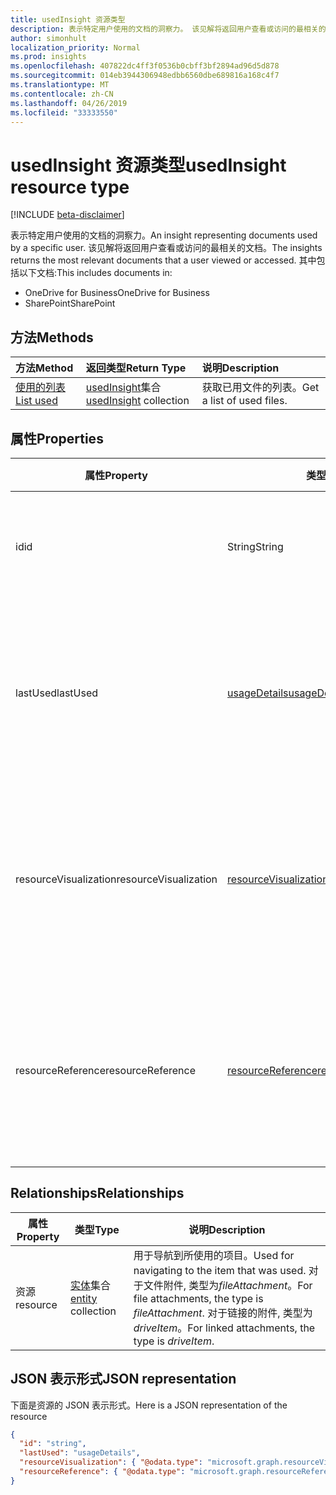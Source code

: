 ```yaml
---
title: usedInsight 资源类型
description: 表示特定用户使用的文档的洞察力。 该见解将返回用户查看或访问的最相关的文档。
author: simonhult
localization_priority: Normal
ms.prod: insights
ms.openlocfilehash: 407822dc4ff3f0536b0cbff3bf2894ad96d5d878
ms.sourcegitcommit: 014eb3944306948edbb6560dbe689816a168c4f7
ms.translationtype: MT
ms.contentlocale: zh-CN
ms.lasthandoff: 04/26/2019
ms.locfileid: "33333550"
---
```

# <a name="usedinsight-resource-type"></a><span data-ttu-id="2e43c-104">usedInsight 资源类型</span><span class="sxs-lookup"><span data-stu-id="2e43c-104">usedInsight resource type</span></span>

[!INCLUDE [beta-disclaimer](../../includes/beta-disclaimer.md)]

<span data-ttu-id="2e43c-105">表示特定用户使用的文档的洞察力。</span><span class="sxs-lookup"><span data-stu-id="2e43c-105">An insight representing documents used by a specific user.</span></span> <span data-ttu-id="2e43c-106">该见解将返回用户查看或访问的最相关的文档。</span><span class="sxs-lookup"><span data-stu-id="2e43c-106">The insights returns the most relevant documents that a user viewed or accessed.</span></span> <span data-ttu-id="2e43c-107">其中包括以下文档:</span><span class="sxs-lookup"><span data-stu-id="2e43c-107">This includes documents in:</span></span>

- <span data-ttu-id="2e43c-108">OneDrive for Business</span><span class="sxs-lookup"><span data-stu-id="2e43c-108">OneDrive for Business</span></span>
- <span data-ttu-id="2e43c-109">SharePoint</span><span class="sxs-lookup"><span data-stu-id="2e43c-109">SharePoint</span></span>

## <a name="methods"></a><span data-ttu-id="2e43c-110">方法</span><span class="sxs-lookup"><span data-stu-id="2e43c-110">Methods</span></span>

| <span data-ttu-id="2e43c-111">方法</span><span class="sxs-lookup"><span data-stu-id="2e43c-111">Method</span></span>       | <span data-ttu-id="2e43c-112">返回类型</span><span class="sxs-lookup"><span data-stu-id="2e43c-112">Return Type</span></span>  |<span data-ttu-id="2e43c-113">说明</span><span class="sxs-lookup"><span data-stu-id="2e43c-113">Description</span></span>|
|:---------------|:--------|:----------|
|[<span data-ttu-id="2e43c-114">使用的列表</span><span class="sxs-lookup"><span data-stu-id="2e43c-114">List used</span></span>](../api/insights-list-used.md) |<span data-ttu-id="2e43c-115">[usedInsight](insights-used.md)集合</span><span class="sxs-lookup"><span data-stu-id="2e43c-115">[usedInsight](insights-used.md) collection</span></span>| <span data-ttu-id="2e43c-116">获取已用文件的列表。</span><span class="sxs-lookup"><span data-stu-id="2e43c-116">Get a list of used files.</span></span>|

## <a name="properties"></a><span data-ttu-id="2e43c-117">属性</span><span class="sxs-lookup"><span data-stu-id="2e43c-117">Properties</span></span>

| <span data-ttu-id="2e43c-118">属性</span><span class="sxs-lookup"><span data-stu-id="2e43c-118">Property</span></span>              | <span data-ttu-id="2e43c-119">类型</span><span class="sxs-lookup"><span data-stu-id="2e43c-119">Type</span></span>                      | <span data-ttu-id="2e43c-120">说明</span><span class="sxs-lookup"><span data-stu-id="2e43c-120">Description</span></span>  |
| -------------         |---------------            | -------------|
| <span data-ttu-id="2e43c-121">id</span><span class="sxs-lookup"><span data-stu-id="2e43c-121">id</span></span>                    | <span data-ttu-id="2e43c-122">String</span><span class="sxs-lookup"><span data-stu-id="2e43c-122">String</span></span>                    | <span data-ttu-id="2e43c-123">关系的唯一标识符。</span><span class="sxs-lookup"><span data-stu-id="2e43c-123">Unique identifier of the relationship.</span></span> <span data-ttu-id="2e43c-124">只读。</span><span class="sxs-lookup"><span data-stu-id="2e43c-124">Read only.</span></span>        |
| <span data-ttu-id="2e43c-125">lastUsed</span><span class="sxs-lookup"><span data-stu-id="2e43c-125">lastUsed</span></span>              | [<span data-ttu-id="2e43c-126">usageDetails</span><span class="sxs-lookup"><span data-stu-id="2e43c-126">usageDetails</span></span>](insights-usagedetails.md)              | <span data-ttu-id="2e43c-127">有关用户上次查看和修改项目的时间的信息。</span><span class="sxs-lookup"><span data-stu-id="2e43c-127">Information about when the item was last viewed and modified by the user.</span></span> <span data-ttu-id="2e43c-128">只读。</span><span class="sxs-lookup"><span data-stu-id="2e43c-128">Read only.</span></span>     |
| <span data-ttu-id="2e43c-129">resourceVisualization</span><span class="sxs-lookup"><span data-stu-id="2e43c-129">resourceVisualization</span></span> | [<span data-ttu-id="2e43c-130">resourceVisualization</span><span class="sxs-lookup"><span data-stu-id="2e43c-130">resourceVisualization</span></span>](insights-resourcevisualization.md)                | <span data-ttu-id="2e43c-131">可用于在体验中可视化文档的属性。</span><span class="sxs-lookup"><span data-stu-id="2e43c-131">Properties that you can use to visualize the document in your experience.</span></span> <span data-ttu-id="2e43c-132">只读</span><span class="sxs-lookup"><span data-stu-id="2e43c-132">Read-only</span></span>      |
| <span data-ttu-id="2e43c-133">resourceReference</span><span class="sxs-lookup"><span data-stu-id="2e43c-133">resourceReference</span></span>     | [<span data-ttu-id="2e43c-134">resourceReference</span><span class="sxs-lookup"><span data-stu-id="2e43c-134">resourceReference</span></span>](insights-resourcereference.md)                      | <span data-ttu-id="2e43c-135">所用文档的引用属性, 例如文档的 url 和类型。</span><span class="sxs-lookup"><span data-stu-id="2e43c-135">Reference properties of the used document, such as the url and type of the document.</span></span> <span data-ttu-id="2e43c-136">只读</span><span class="sxs-lookup"><span data-stu-id="2e43c-136">Read-only</span></span>     |

## <a name="relationships"></a><span data-ttu-id="2e43c-137">Relationships</span><span class="sxs-lookup"><span data-stu-id="2e43c-137">Relationships</span></span>

| <span data-ttu-id="2e43c-138">属性</span><span class="sxs-lookup"><span data-stu-id="2e43c-138">Property</span></span>      | <span data-ttu-id="2e43c-139">类型</span><span class="sxs-lookup"><span data-stu-id="2e43c-139">Type</span></span>          | <span data-ttu-id="2e43c-140">说明</span><span class="sxs-lookup"><span data-stu-id="2e43c-140">Description</span></span>  |
| ------------- |---------------| -------------|
| <span data-ttu-id="2e43c-141">资源</span><span class="sxs-lookup"><span data-stu-id="2e43c-141">resource</span></span>      | <span data-ttu-id="2e43c-142">[实体](entity.md)集合</span><span class="sxs-lookup"><span data-stu-id="2e43c-142">[entity](entity.md) collection</span></span>    | <span data-ttu-id="2e43c-143">用于导航到所使用的项目。</span><span class="sxs-lookup"><span data-stu-id="2e43c-143">Used for navigating to the item that was used.</span></span> <span data-ttu-id="2e43c-144">对于文件附件, 类型为*fileAttachment*。</span><span class="sxs-lookup"><span data-stu-id="2e43c-144">For file attachments, the type is *fileAttachment*.</span></span> <span data-ttu-id="2e43c-145">对于链接的附件, 类型为*driveItem*。</span><span class="sxs-lookup"><span data-stu-id="2e43c-145">For linked attachments, the type is *driveItem*.</span></span> |

## <a name="json-representation"></a><span data-ttu-id="2e43c-146">JSON 表示形式</span><span class="sxs-lookup"><span data-stu-id="2e43c-146">JSON representation</span></span>
<span data-ttu-id="2e43c-147">下面是资源的 JSON 表示形式。</span><span class="sxs-lookup"><span data-stu-id="2e43c-147">Here is a JSON representation of the resource</span></span>

<!-- {
  "blockType": "resource",
  "keyProperty":"id",
  "optionalProperties": [
    "resource"
  ],
  "@odata.type": "microsoft.graph.usedInsight"
}-->

```json
{
  "id": "string",
  "lastUsed": "usageDetails",
  "resourceVisualization": { "@odata.type": "microsoft.graph.resourceVisualization" },
  "resourceReference": { "@odata.type": "microsoft.graph.resourceReference" }
}
```
